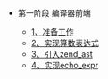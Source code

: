 * 第一阶段 编译器前端

  * [1、准备工作](编译器前端/准备工作)
  * [2、实现算数表达式](编译器前端/实现算数表达式)
  * [3、引入zend_ast](编译器前端/引入zend_ast)
  * [4、实现echo_expr](编译器前端/实现echo_expr)

